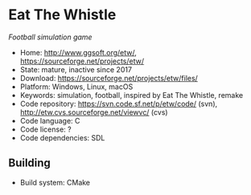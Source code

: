 # Eat The Whistle

_Football simulation game_

- Home: http://www.ggsoft.org/etw/, https://sourceforge.net/projects/etw/
- State: mature, inactive since 2017
- Download: https://sourceforge.net/projects/etw/files/
- Platform: Windows, Linux, macOS
- Keywords: simulation, football, inspired by Eat The Whistle, remake
- Code repository: https://svn.code.sf.net/p/etw/code/ (svn), http://etw.cvs.sourceforge.net/viewvc/ (cvs)
- Code language: C
- Code license: ?
- Code dependencies: SDL

## Building

- Build system: CMake
